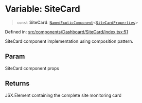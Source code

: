 # Variable: SiteCard

> `const` **SiteCard**: [`NamedExoticComponent`](https://github.com/DefinitelyTyped/DefinitelyTyped/blob/1a60e1b9a9062ff9c48c681ca3d8b6f717b616b9/types/react/index.d.ts#L571)\<[`SiteCardProperties`](../interfaces/SiteCardProperties.md)\>

Defined in: [src/components/Dashboard/SiteCard/index.tsx:51](https://github.com/Nick2bad4u/Uptime-Watcher/blob/8a1973382d5fe14c52996ecda381894eb7ecd4a6/src/components/Dashboard/SiteCard/index.tsx#L51)

SiteCard component implementation using composition pattern.

## Param

SiteCard component props

## Returns

JSX.Element containing the complete site monitoring card
